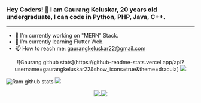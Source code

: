 
### Hey Coders! 🙏 I am Gaurang Keluskar, 20 years old undergraduate, I can code in Python, PHP, Java, C++.
  <hr>
  
- 🔭 I’m currently working on "MERN" Stack.
- 🌱 I’m currently learning Flutter Web.
- 📫 How to reach me: gaurangkeluskar22@gmail.com

<p align="center">
![Gaurang github stats](https://github-readme-stats.vercel.app/api?username=gaurangkeluskar22&show_icons=true&theme=dracula)
<img src = "https://github-readme-stats.vercel.app/api/top-langs/?username=gaurangkeluskar22&&layout=compact&hide=Jupyter Notebook&theme=tokyonight">
</p>

<p align="center">

![Ram github stats](https://github-readme-stats.vercel.app/api?username=rampa2510&show_icons=true&theme=dracula)
<img src = "https://github-readme-stats.vercel.app/api/top-langs/?username=rampa2510&hide=Jupyter Notebook&theme=tokyonight">
</p>


<p align="center">
  <a href="">
  <img align="center" src="https://github-readme-stats.vercel.app/api/pin/?username=gaurangkeluskar22&bg_color=10,FFC300,FF5733&title_color=fff&text_color=fff&repo=Basic-Music-Player-App" />
  </a>
  <a href="https://github.com/gaurangkeluskar22/Basic-Music-Player-App">
    <img align="center" src="https://github-readme-stats.vercel.app/api/pin/?username=gaurangkeluskar22&bg_color=10,FFC300,FF5733&title_color=fff&text_color=fff&repo=Basic-Music-Player-App" />
  </a>
 </p>
